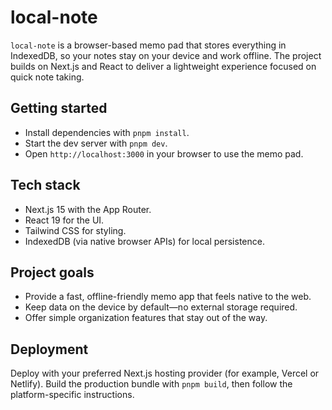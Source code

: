 # local-note

`local-note` is a browser-based memo pad that stores everything in IndexedDB, so your notes stay on your device and work offline. The project builds on Next.js and React to deliver a lightweight experience focused on quick note taking.

## Getting started

- Install dependencies with `pnpm install`.
- Start the dev server with `pnpm dev`.
- Open `http://localhost:3000` in your browser to use the memo pad.

## Tech stack

- Next.js 15 with the App Router.
- React 19 for the UI.
- Tailwind CSS for styling.
- IndexedDB (via native browser APIs) for local persistence.

## Project goals

- Provide a fast, offline-friendly memo app that feels native to the web.
- Keep data on the device by default—no external storage required.
- Offer simple organization features that stay out of the way.

## Deployment

Deploy with your preferred Next.js hosting provider (for example, Vercel or Netlify). Build the production bundle with `pnpm build`, then follow the platform-specific instructions.
